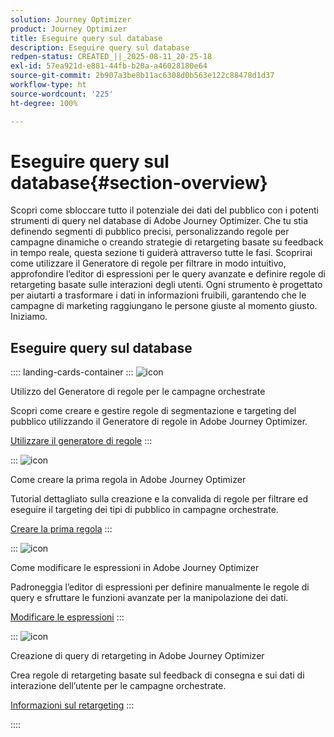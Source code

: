 ```yaml
---
solution: Journey Optimizer
product: Journey Optimizer
title: Eseguire query sul database
description: Eseguire query sul database
redpen-status: CREATED_||_2025-08-11_20-25-18
exl-id: 57ea921d-e881-44fb-b20a-a46028180e64
source-git-commit: 2b907a3be8b11ac6308d0b563e122c88478d1d37
workflow-type: ht
source-wordcount: '225'
ht-degree: 100%

---
```


# Eseguire query sul database{#section-overview}

Scopri come sbloccare tutto il potenziale dei dati del pubblico con i potenti strumenti di query nel database di Adobe Journey Optimizer. Che tu stia definendo segmenti di pubblico precisi, personalizzando regole per campagne dinamiche o creando strategie di retargeting basate su feedback in tempo reale, questa sezione ti guiderà attraverso tutte le fasi. Scoprirai come utilizzare il Generatore di regole per filtrare in modo intuitivo, approfondire l’editor di espressioni per le query avanzate e definire regole di retargeting basate sulle interazioni degli utenti. Ogni strumento è progettato per aiutarti a trasformare i dati in informazioni fruibili, garantendo che le campagne di marketing raggiungano le persone giuste al momento giusto. Iniziamo.

## Eseguire query sul database

:::: landing-cards-container
:::
![icon](https://cdn.experienceleague.adobe.com/icons/list-check.svg)

Utilizzo del Generatore di regole per le campagne orchestrate

Scopri come creare e gestire regole di segmentazione e targeting del pubblico utilizzando il Generatore di regole in Adobe Journey Optimizer.

[Utilizzare il generatore di regole](../using/orchestrated/orchestrated-rule-builder.md)
:::

:::
![icon](https://cdn.experienceleague.adobe.com/icons/circle-play.svg)

Come creare la prima regola in Adobe Journey Optimizer

Tutorial dettagliato sulla creazione e la convalida di regole per filtrare ed eseguire il targeting dei tipi di pubblico in campagne orchestrate.

[Creare la prima regola](../using/orchestrated/build-query.md)
:::

:::
![icon](https://cdn.experienceleague.adobe.com/icons/gear.svg)

Come modificare le espressioni in Adobe Journey Optimizer

Padroneggia l’editor di espressioni per definire manualmente le regole di query e sfruttare le funzioni avanzate per la manipolazione dei dati.

[Modificare le espressioni](../using/orchestrated/edit-expressions.md)
:::

:::
![icon](https://cdn.experienceleague.adobe.com/icons/bullseye.svg)

Creazione di query di retargeting in Adobe Journey Optimizer

Crea regole di retargeting basate sul feedback di consegna e sui dati di interazione dell’utente per le campagne orchestrate.

[Informazioni sul retargeting](../using/orchestrated/retarget.md)
:::

::::

